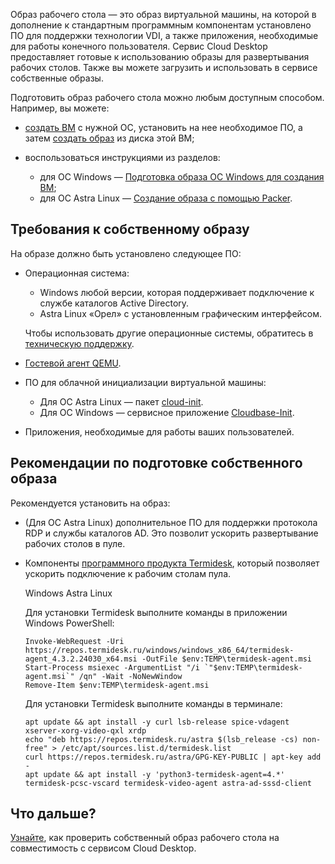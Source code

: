 Образ рабочего стола — это образ виртуальной машины, на которой в дополнение к стандартным программным компонентам установлено ПО для поддержки технологии VDI, а также приложения, необходимые для работы конечного пользователя. Сервис Cloud Desktop предоставляет готовые к использованию образы для развертывания рабочих столов. Также вы можете загрузить и использовать в сервисе собственные образы.

Подготовить образ рабочего стола можно любым доступным способом. Например, вы можете:

- [создать ВМ](/ru/base/iaas/instructions/vm/vm-create#sozdayte_vm) с нужной ОС, установить на нее необходимое ПО, а затем [создать образ](/ru/base/iaas/instructions/vm-images/vm-images-manage#sozdanie_obraza) из диска этой ВМ;
- воспользоваться инструкциями из разделов:

  - для ОС Windows — [Подготовка образа ОС Windows для создания ВМ](/ru/base/iaas/use-cases/win-image);
  - для ОС Astra Linux — [Создание образа с помощью Packer](/ru/base/iaas/use-cases/packer).

## Требования к собственному образу

На образе должно быть установлено следующее ПО:

- Операционная система:

  - Windows любой версии, которая поддерживает подключение к службе каталогов Active Directory.
  - Astra Linux «Орел» с установленным графическим интерфейсом.

  Чтобы использовать другие операционные системы, обратитесь в [техническую поддержку](/ru/contacts).

- [Гостевой агент QEMU](https://pve.proxmox.com/wiki/Qemu-guest-agent).
- ПO для облачной инициализации виртуальной машины:

  - Для ОС Astra Linux — пакет [cloud-init](https://www.ibm.com/docs/ru/powervc-cloud/2.0.0?topic=init-installing-configuring-cloud-linux).
  - Для ОС Windows — сервисное приложение [Cloudbase-Init](https://cloudbase.it/cloudbase-init/).

- Приложения, необходимые для работы ваших пользователей.

## Рекомендации по подготовке собственного образа

Рекомендуется установить на образ:

- (Для ОС Astra Linux) дополнительное ПО для поддержки протокола RDP и службы каталогов AD. Это позволит ускорить развертывание рабочих столов в пуле.
- Компоненты [программного продукта Termidesk](https://termidesk.ru/), который позволяет ускорить подключение к рабочим столам пула.

    <tabs>
    <tablist>
    <tab>Windows</tab>
    <tab>Astra Linux</tab>
    </tablist>
    <tabpanel>

    Для установки Termidesk выполните команды в приложении Windows PowerShell:

    ```shell
    Invoke-WebRequest -Uri https://repos.termidesk.ru/windows/windows_x86_64/termidesk-agent_4.3.2.24030_x64.msi -OutFile $env:TEMP\termidesk-agent.msi
    Start-Process msiexec -ArgumentList "/i `"$env:TEMP\termidesk-agent.msi`" /qn" -Wait -NoNewWindow
    Remove-Item $env:TEMP\termidesk-agent.msi
    ```

    </tabpanel>
    <tabpanel>

    Для установки Termidesk выполните команды в терминале:

    ```shell
    apt update && apt install -y curl lsb-release spice-vdagent xserver-xorg-video-qxl xrdp
    echo "deb https://repos.termidesk.ru/astra $(lsb_release -cs) non-free" > /etc/apt/sources.list.d/termidesk.list
    curl https://repos.termidesk.ru/astra/GPG-KEY-PUBLIC | apt-key add -
    apt update && apt install -y 'python3-termidesk-agent=4.*' termidesk-pcsc-vscard termidesk-video-agent astra-ad-sssd-client
    ```

    </tabpanel>
    </tabs>

## Что дальше?

[Узнайте](/ru/base/cloud-desktops/how-to-guides/check-desktop-image), как проверить собственный образ рабочего стола на совместимость с сервисом Cloud Desktop.

